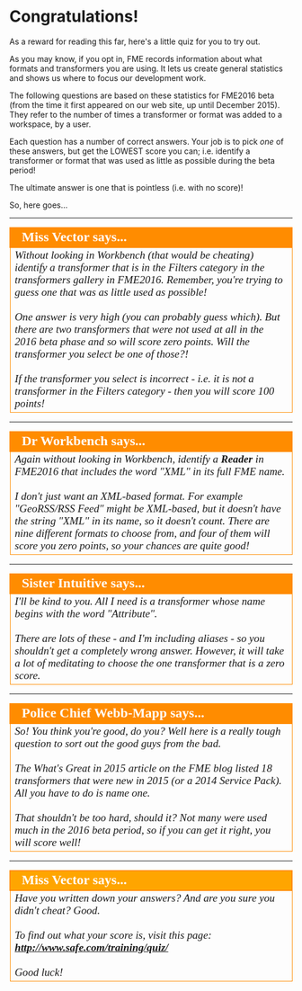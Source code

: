 # Congratulations! #

As a reward for reading this far, here's a little quiz for you to try out.

As you may know, if you opt in, FME records information about what formats and transformers you are using. It lets us create general statistics and shows us where to focus our development work.

The following questions are based on these statistics for FME2016 beta (from the time it first appeared on our web site, up until December 2015). They refer to the number of times a transformer or format was added to a workspace, by a user.

Each question has a number of correct answers. Your job is to pick *one* of these answers, but get the LOWEST score you can; i.e. identify a transformer or format that was used as little as possible during the beta period!

The ultimate answer is one that is pointless (i.e. with no score)!

So, here goes...


---

<!--Person X Says Section-->

<table style="border-spacing: 0px">
<tr>
<td style="vertical-align:middle;background-color:darkorange;border: 2px solid darkorange">
<i class="fa fa-quote-left fa-lg fa-pull-left fa-fw" style="color:white;padding-right: 12px;vertical-align:text-top"></i>
<span style="color:white;font-size:x-large;font-weight: bold;font-family:serif">Miss Vector says...</span>
</td>
</tr>

<tr>
<td style="border: 1px solid darkorange">
<span style="font-family:serif; font-style:italic; font-size:larger">
Without looking in Workbench (that would be cheating) identify a transformer that is in the Filters category in the transformers gallery in FME2016. Remember, you're trying to guess one that was as little used as possible! 
<br><br>One answer is very high (you can probably guess which). But there are two transformers that were not used at all in the 2016 beta phase and so will score zero points. Will the transformer you select be one of those?!
<br><br>If the transformer you select is incorrect - i.e. it is not a transformer in the Filters category - then you will score 100 points!
</span>
</td>
</tr>
</table>

---

<!--Person X Says Section-->

<table style="border-spacing: 0px">
<tr>
<td style="vertical-align:middle;background-color:darkorange;border: 2px solid darkorange">
<i class="fa fa-quote-left fa-lg fa-pull-left fa-fw" style="color:white;padding-right: 12px;vertical-align:text-top"></i>
<span style="color:white;font-size:x-large;font-weight: bold;font-family:serif">Dr Workbench says...</span>
</td>
</tr>

<tr>
<td style="border: 1px solid darkorange">
<span style="font-family:serif; font-style:italic; font-size:larger">
Again without looking in Workbench, identify a <strong>Reader</strong> in FME2016 that includes the word "XML" in its full FME name.
<br><br>I don't just want an XML-based format. For example "GeoRSS/RSS Feed" might be XML-based, but it doesn't have the string "XML" in its name, so it doesn't count. There are nine different formats to choose from, and four of them will score you zero points, so your chances are quite good!
</span>
</td>
</tr>
</table>

---

<!--Person X Says Section-->

<table style="border-spacing: 0px">
<tr>
<td style="vertical-align:middle;background-color:darkorange;border: 2px solid darkorange">
<i class="fa fa-quote-left fa-lg fa-pull-left fa-fw" style="color:white;padding-right: 12px;vertical-align:text-top"></i>
<span style="color:white;font-size:x-large;font-weight: bold;font-family:serif">Sister Intuitive says...</span>
</td>
</tr>

<tr>
<td style="border: 1px solid darkorange">
<span style="font-family:serif; font-style:italic; font-size:larger">
I'll be kind to you. All I need is a transformer whose name begins with the word "Attribute".
<br><br>There are lots of these - and I'm including aliases - so you shouldn't get a completely wrong answer. However, it will take a lot of meditating to choose the one transformer that is a zero score.
</span>
</td>
</tr>
</table>

---

<!--Person X Says Section-->

<table style="border-spacing: 0px">
<tr>
<td style="vertical-align:middle;background-color:darkorange;border: 2px solid darkorange">
<i class="fa fa-quote-left fa-lg fa-pull-left fa-fw" style="color:white;padding-right: 12px;vertical-align:text-top"></i>
<span style="color:white;font-size:x-large;font-weight: bold;font-family:serif">Police Chief Webb-Mapp says...</span>
</td>
</tr>

<tr>
<td style="border: 1px solid darkorange">
<span style="font-family:serif; font-style:italic; font-size:larger">
So! You think you're good, do you? Well here is a really tough question to sort out the good guys from the bad.
<br><br>The What's Great in 2015 article on the FME blog listed 18 transformers that were new in 2015 (or a 2014 Service Pack). All you have to do is name one.
<br><br>That shouldn't be too hard, should it? Not many were used much in the 2016 beta period, so if you can get it right, you will score well!
</span>
</td>
</tr>
</table>

---

<!--Person X Says Section-->

<table style="border-spacing: 0px">
<tr>
<td style="vertical-align:middle;background-color:orange;border: 2px solid darkorange">
<i class="fa fa-quote-left fa-lg fa-pull-left fa-fw" style="color:white;padding-right: 12px;vertical-align:text-top"></i>
<span style="color:white;font-size:x-large;font-weight: bold;font-family:serif">Miss Vector says...</span>
</td>
</tr>

<tr>
<td style="border: 1px solid darkorange">
<span style="font-family:serif; font-style:italic; font-size:larger">
Have you written down your answers? And are you sure you didn't cheat? Good.
<br><br>To find out what your score is, visit this page: <strong><a href="http://www.safe.com/training/quiz/">http://www.safe.com/training/quiz/</a></strong>
<br><br>Good luck!
</span>
</td>
</tr>
</table>
